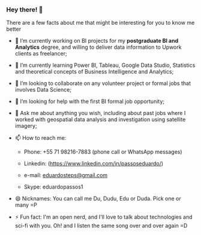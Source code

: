 ### Hey there! 👋
There are a few facts about me that might be interesting for you to know me better

- 🔭 I’m currently working on BI projects for my **postgraduate BI and Analytics** degree, and willing to deliver data information to Upwork clients as freelancer;

- 🌱 I’m currently learning Power BI, Tableau, Google Data Studio, Statistics and theoretical concepts of Business Intelligence and Analytics;

- 👯 I’m looking to collaborate on any volunteer project or formal jobs that involves Data Science;

- 🤔 I’m looking for help with the first BI formal job opportunity;

- 💬 Ask me about anything you wish, including about past jobs where I worked with geospatial data analysis and investigation using satellite imagery;

- 📫 How to reach me:

  * Phone: +55 71 98216-7883 (phone call or WhatsApp messages)
  
  * Linkedin: (https://www.linkedin.com/in/passoseduardo/)
  
  * e-mail: eduardosteps@gmail.com
  
  * Skype: eduardopassos1
    
- 😄 Nicknames: You can call me Du, Dudu, Edu or Duda. Pick one or many =P

- ⚡ Fun fact: I'm an open nerd, and I'll love to talk about technologies and sci-fi with you. Oh! and I listen the same song over and over again =D

